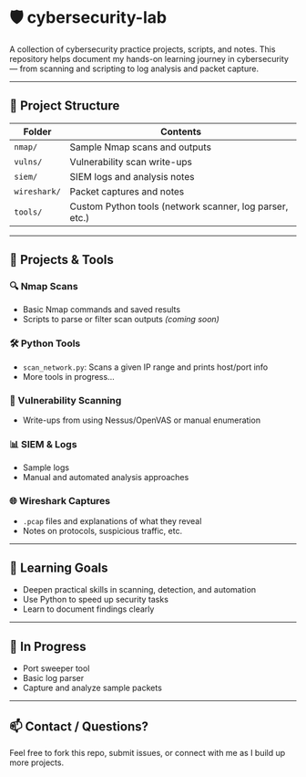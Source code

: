 # 🛡️ cybersecurity-lab

A collection of cybersecurity practice projects, scripts, and notes. This repository helps document my hands-on learning journey in cybersecurity — from scanning and scripting to log analysis and packet capture.

---

## 📁 Project Structure

| Folder | Contents |
|--------|----------|
| `nmap/` | Sample Nmap scans and outputs |
| `vulns/` | Vulnerability scan write-ups |
| `siem/` | SIEM logs and analysis notes |
| `wireshark/` | Packet captures and notes |
| `tools/` | Custom Python tools (network scanner, log parser, etc.) |

---

## 🚀 Projects & Tools

### 🔍 Nmap Scans
- Basic Nmap commands and saved results
- Scripts to parse or filter scan outputs *(coming soon)*

### 🛠️ Python Tools
- `scan_network.py`: Scans a given IP range and prints host/port info
- More tools in progress...

### 🧪 Vulnerability Scanning
- Write-ups from using Nessus/OpenVAS or manual enumeration

### 📊 SIEM & Logs
- Sample logs
- Manual and automated analysis approaches

### 🌐 Wireshark Captures
- `.pcap` files and explanations of what they reveal
- Notes on protocols, suspicious traffic, etc.

---

## 🧠 Learning Goals

- Deepen practical skills in scanning, detection, and automation
- Use Python to speed up security tasks
- Learn to document findings clearly

---

## 📌 In Progress
- Port sweeper tool
- Basic log parser
- Capture and analyze sample packets

---

## 📫 Contact / Questions?

Feel free to fork this repo, submit issues, or connect with me as I build up more projects.
